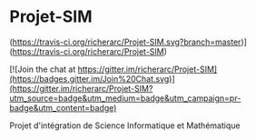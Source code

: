 # Projet-SIM 

(https://travis-ci.org/richerarc/Projet-SIM.svg?branch=master)](https://travis-ci.org/richerarc/Projet-SIM)

[![Join the chat at https://gitter.im/richerarc/Projet-SIM](https://badges.gitter.im/Join%20Chat.svg)](https://gitter.im/richerarc/Projet-SIM?utm_source=badge&utm_medium=badge&utm_campaign=pr-badge&utm_content=badge)

Projet d'intégration de Science Informatique et Mathématique
